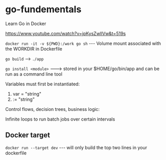 # go-fundementals

Learn Go in Docker

https://www.youtube.com/watch?v=jpKysZwllVw&t=519s

`docker run -it -v ${PWD}:/work go sh` --- Volume mount associated with the WORKDIR in Dockerfile

`go build` --> `./app`

`go install <module>` ---> stored in your $HOME/go/bin/app and can be run as a command line tool

Variables must first be instantiated:

1. var <variable> = "string"
2. <variable> := "string"

Control flows, decision trees, business logic:

Infinite loops to run batch jobs over certain intervals

## Docker target

`docker run --target dev` --- will only build the top two lines in your dockerfile